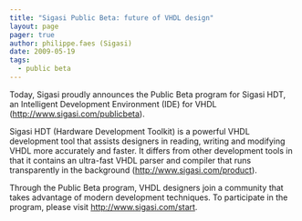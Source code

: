 ```yaml
---
title: "Sigasi Public Beta: future of VHDL design"
layout: page 
pager: true
author: philippe.faes (Sigasi)
date: 2009-05-19
tags: 
  - public beta
---
```

<div class="content">
<p>Today, Sigasi proudly announces the Public Beta program for Sigasi HDT, an Intelligent Development Environment (IDE) for VHDL (<a href="http://www.sigasi.com/publicbeta" title="http://www.sigasi.com/publicbeta">http://www.sigasi.com/publicbeta</a>).</p><p>Sigasi HDT (Hardware Development Toolkit) is a powerful VHDL development tool that assists designers in reading, writing and modifying VHDL more accurately and faster. It differs from other development tools in that it contains an ultra-fast VHDL parser and compiler that runs transparently in the background (<a href="http://www.sigasi.com/product" title="http://www.sigasi.com/product">http://www.sigasi.com/product</a>).</p><p>Through the Public Beta program, VHDL designers join a community that takes advantage of modern development techniques. To participate in the program, please visit <a href="http://www.sigasi.com/start" title="http://www.sigasi.com/start">http://www.sigasi.com/start</a>.</p>  </div>

